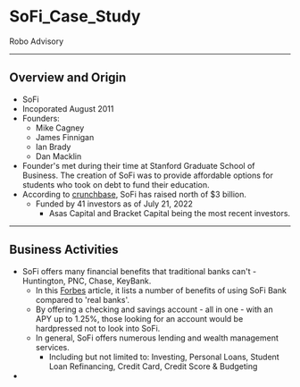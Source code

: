 # SoFi_Case_Study
Robo Advisory

---

## Overview and Origin
* SoFi
* Incoporated August 2011
* Founders:
    * Mike Cagney
    * James Finnigan
    * Ian Brady
    * Dan Macklin
* Founder's met during their time at Stanford Graduate School of Business. The creation of SoFi was to provide affordable options for students who took on debt to fund their education.
* According to [crunchbase](https://www.crunchbase.com/organization/social-finance/company_financials), SoFi has raised north of $3 billion.
    * Funded by 41 investors as of July 21, 2022
        * Asas Capital and Bracket Capital being the most recent investors.

---

## Business Activities
* SoFi offers many financial benefits that traditional banks can't - Huntington, PNC, Chase, KeyBank.
    * In this [Forbes](https://www.forbes.com/advisor/banking/sofi-bank-review/) article, it lists a number of benefits of using SoFi Bank compared to 'real banks'.
    * By offering a checking and savings account - all in one - with an APY up to 1.25%, those looking for an account would be hardpressed not to look into SoFi.
    * In general, SoFi offers numerous lending and wealth management services.
        * Including but not limited to: Investing, Personal Loans, Student Loan Refinancing, Credit Card, Credit Score & Budgeting
* 


